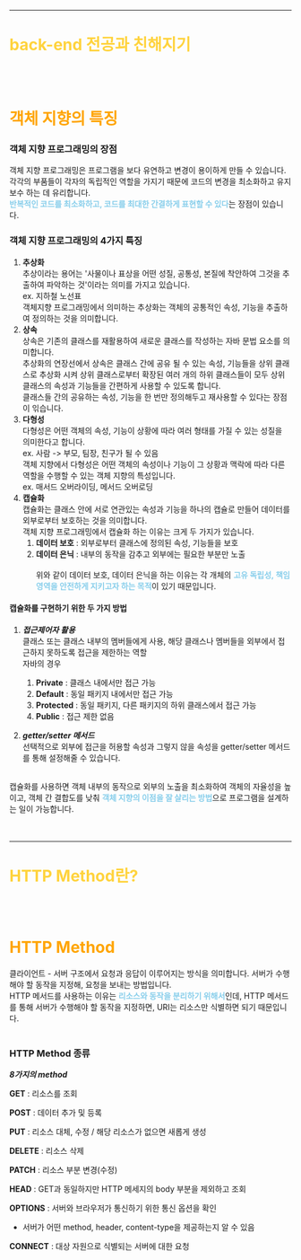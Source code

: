 ________
# <span style = "color:#ffd33d">back-end 전공과 친해지기</span>

<br><br>

# <span style = "color:orange">객체 지향의 특징</span>

### 객체 지향 프로그래밍의 장점
 객체 지향 프로그래밍은 프로그램을 보다 유연하고 변경이 용이하게 만들 수 있습니다. 각각의 부품들이 각자의 독립적인 역할을 가지기 때문에 코드의 변경을 최소화하고 유지보수 하는 데 유리합니다.<br>
<span style = "color:skyblue">**반복적인 코드를 최소화하고, 코드를 최대한 간결하게 표현할 수 있다**</span>는 장점이 있습니다.<br>

### 객체 지향 프로그래밍의 4가지 특징
1. **추상화**<br>
 추상이라는 용어는 '사물이나 표상을 어떤 성질, 공통성, 본질에 착안하여 그것을 추출하여 파악하는 것'이라는 의미를 가지고 있습니다.<br>
 ex. 지하철 노선표<br>
 객체지향 프로그래밍에서 의미하는 추상화는 객체의 공통적인 속성, 기능을 추출하여 정의하는 것을 의미합니다.<br>
2. **상속**<br>
 상속은 기존의 클래스를 재활용하여 새로운 클래스를 작성하는 자바 문법 요소를 의미합니다.<br>
 추상화의 연장선에서 상속은 클래스 간에 공유 될 수 있는 속성, 기능들을 상위 클래스로 추상화 시켜 상위 클래스로부터 확장된 여러 개의 하위 클래스들이 모두 상위 클래스의 속성과 기능들을 간편하게 사용할 수 있도록 합니다.<br>
 클래스들 간의 공유하는 속성, 기능을 한 번만 정의해두고 재사용할 수 있다는 장점이 읶습니다.
3. **다형성**<br>
 다형성은 어떤 객체의 속성, 기능이 상황에 따라 여러 형태를 가질 수 있는 성질을 의미한다고 합니다.<br>
 ex. 사람 -> 부모, 팀장, 친구가 될 수 있음<br>
 객체 지향에서 다형성은 어떤 객체의 속성이나 기능이 그 상황과 맥락에 따라 다른 역할을 수행할 수 있는 객체 지향의 특성입니다.<br>
ex. 매서드 오버라이딩, 메서드 오버로딩<br>
4. **캡슐화**<br>
 캡슐화는 클래스 안에 서로 연관있는 속성과 기능을 하나의 캡슐로 만들어 데이터를 외부로부터 보호하는 것을 의미합니다.<br>
 객체 지향 프로그래밍에서 캡슐화 하는 이유는 크게 두 가지가 있습니다.<br>
   1. **데이터 보호** : 외부로부터 클래스에 정의된 속성, 기능들을 보호<br>
   2. **데이터 은닉** : 내부의 동작을 감추고 외부에는 필요한 부분만 노출
<br><br>
 위와 같이 데이터 보호, 데이터 은닉을 하는 이유는 각 개체의 <span style = "color:skyblue">**고유 독립성, 책임 영역을 안전하게 지키고자 하는 목적**</span>이 있기 때문입니다.<br>

#### 캡슐화를 구현하기 위한 두 가지 방법
1. ***접근제어자 활용***<br>
 클래스 또는 클래스 내부의 멤버들에게 사용, 해당 클래스나 멤버들을 외부에서 접근하지 못하도록 접근을 제한하는 역할<br>
 자바의 경우
    1. **Private** : 클래스 내에서만 접근 가능
    2. **Default** : 동일 패키지 내에서만 접근 가능
    3. **Protected** : 동일 패키지, 다른 패키지의 하위 클래스에서 접근 가능
    4. **Public** : 접근 제한 없음<br>

1. ***getter/setter 메서드***<br>
 선택적으로 외부에 접근을 허용할 속성과 그렇지 않을 속성을 getter/setter 메서드를 통해 설정해줄 수 있습니다.
<br><br>

캡슐화를 사용하면 객체 내부의 동작으로 외부의 노출을 최소화하여 객체의 자율성을 높이고, 객체 간 결합도를 낮춰 <span style = "color:skyblue">**객체 지향의 이점을 잘 살리는 방법**</span>으로 프로그램을 설계하는 일이 가능합니다.<br><br><br>

________
# <span style = "color:#ffd33d">HTTP Method란?</span>
<br><br>

# <span style = "color:orange">HTTP Method</span>
 클라이언트 - 서버 구조에서 요청과 응답이 이루어지는 방식을 의미합니다.
 서버가 수행해야 할 동작을 지정해, 요청을 보내는 방법입니다.<br>
 HTTP 메서드를 사용하는 이유는 <span style = "color:skyblue">**리소스와 동작을 분리하기 위해서**</span>인데, HTTP 메서드를 통해 서버가 수행해야 할 동작을 지정하면, URI는 리소스만 식별하면 되기 때문입니다.<br><br>

### HTTP Method 종류
***8가지의 method***<br>

 **GET** : 리소스를 조회<br>
 
 **POST** : 데이터 추가 및 등록<br>
 
 **PUT** : 리소스 대체, 수정 / 해당 리소스가 없으면 새롭게 생성<br>
 
 **DELETE** : 리소스 삭제<br>
 
 **PATCH** : 리소스 부분 변경(수정)<br>

 **HEAD** : GET과 동일하지만 HTTP 메세지의 body 부분을 제외하고 조회<br>

 **OPTIONS** : 서버와 브라우저가 통신하기 위한 통신 옵션을 확인
 - 서버가 어떤 method, header, content-type을 제공하는지 알 수 있음<br>
 
 **CONNECT** : 대상 자원으로 식별되는 서버에 대한 요청<br>